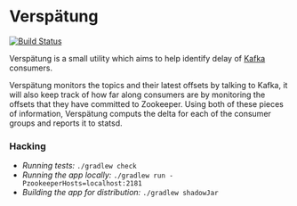 # Verspätung

[![Build
Status](https://travis-ci.org/lookout/verspaetung.svg)](https://travis-ci.org/lookout/verspaetung)

Verspätung is a small utility which aims to help identify delay of
[Kafka](http://kafka.apache.org) consumers.

Verspätung monitors the topics and their latest offsets by talking to Kafka, it
will also keep track of how far along consumers are by monitoring the offsets
that they have committed to Zookeeper. Using both of these pieces of
information, Verspätung computs the delta for each of the consumer groups and
reports it to statsd.


### Hacking

* *Running tests:* `./gradlew check`
* *Running the app locally:* `./gradlew run -PzookeeperHosts=localhost:2181`
* *Building the app for distribution:* `./gradlew shadowJar`
